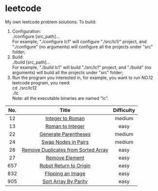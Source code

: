 # leetcode
My own leetcode problem solutions.
To build:
  1. Configuration:  
    ./configure [src_path]...  
    For example, "./configure lc1" will configure "./src/lc1/" project, and "./configure" (no arguments) will configure all the projects under "src" folder;  
  2. Build:  
    ./build [src_path]...  
    For example, "./build lc1" will build "./src/lc1" project, and "./build" (no arguments) will build all the projects under "src" folder;  
  3. Run the program you interested in, for example, you want to run NO.12 leetcode program, you need:  
    cd ./src/lc12  
    ./lc  
  Note: all the executable binaries are named "lc".  
  
| No.  | Title  | Difficulty  |
|:----:|:------:|:-----------:|
| 12  |[Integer to Roman](https://leetcode.com/problems/integer-to-roman/)| medium  |
| 13  |[Roman to Integer](https://leetcode.com/problems/roman-to-integer/)| easy  |
| 22  |[Generate Parentheses](https://leetcode.com/problems/generate-parentheses/)| medium  |
| 24  |[Swap Nodes in Pairs](https://leetcode.com/problems/swap-nodes-in-pairs/)| medium  |
| 26  |[Remove Duplicates from Sorted Array](https://leetcode.com/problems/remove-duplicates-from-sorted-array/)| easy|
| 27  |[Remove Element](https://leetcode.com/problems/remove-element/)|  easy  |
| 657  |[Robot Return to Origin](https://leetcode.com/problems/robot-return-to-origin/)|  easy  |
| 832  |[Flipping an Image](https://leetcode.com/problems/flipping-an-image/)|  easy  |
| 905  |[Sort Array By Parity](https://leetcode.com/problems/sort-array-by-parity/)| easy  |
